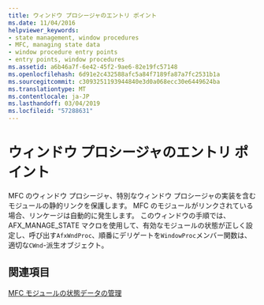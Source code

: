 ```yaml
---
title: ウィンドウ プロシージャのエントリ ポイント
ms.date: 11/04/2016
helpviewer_keywords:
- state management, window procedures
- MFC, managing state data
- window procedure entry points
- entry points, window procedures
ms.assetid: a6b46a7f-6e42-45f2-9ae6-82e19fc57148
ms.openlocfilehash: 6d91e2c432588afc5a84f7189fa87a7fc2531b1a
ms.sourcegitcommit: c3093251193944840e3d0a068ecc30e6449624ba
ms.translationtype: MT
ms.contentlocale: ja-JP
ms.lasthandoff: 03/04/2019
ms.locfileid: "57288631"
---
```

# <a name="window-procedure-entry-points"></a>ウィンドウ プロシージャのエントリ ポイント

MFC のウィンドウ プロシージャ、特別なウィンドウ プロシージャの実装を含むモジュールの静的リンクを保護します。 MFC のモジュールがリンクされている場合、リンケージは自動的に発生します。 このウィンドウの手順では、AFX_MANAGE_STATE マクロを使用して、有効なモジュールの状態が正しく設定し、呼び出す`AfxWndProc`、順番にデリゲートを`WindowProc`メンバー関数は、適切な`CWnd`-派生オブジェクト。

## <a name="see-also"></a>関連項目

[MFC モジュールの状態データの管理](../mfc/managing-the-state-data-of-mfc-modules.md)
